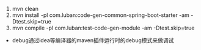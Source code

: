 1. mvn clean
2. mvn install -pl com.luban:code-gen-common-spring-boot-starter -am -Dtest.skip=true
3. mvn compile -pl com.luban:test-code-gen-module -am -Dtest.skip=true

- debug通过idea等编译器的maven插件运行时的debug模式来做调试
